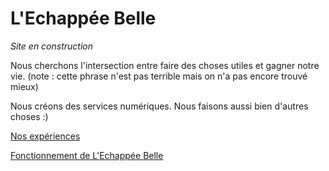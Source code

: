 # L'Echappée Belle

*Site en construction*

Nous cherchons l'intersection entre faire des choses utiles et gagner notre vie. 
(note : cette phrase n'est pas terrible mais on n'a pas encore trouvé mieux)

Nous créons des services numériques. Nous faisons aussi bien d'autres choses :)

[Nos expériences](nos-experiences)

[Fonctionnement de L'Echappée Belle](fonctionnement)
